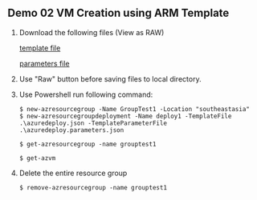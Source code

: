 ## Demo 02 VM Creation using ARM Template

1. Download the following files (View as RAW)
    
    [template file](./resources/template-1/azuredeploy.json)

    [parameters file](./resources/template-1/azuredeploy.parameters.json)

2.  Use "Raw" button before saving files to local directory. 

3.  Use Powershell run following command:

    ```pwsh
    $ new-azresourcegroup -Name GroupTest1 -Location "southeastasia"
    $ new-azresourcegroupdeployment -Name deploy1 -TemplateFile .\azuredeploy.json -TemplateParameterFile .\azuredeploy.parameters.json

    $ get-azresourcegroup -name grouptest1

    $ get-azvm
    ```

4.  Delete the entire resource group

    ```pwsh
    $ remove-azresourcegroup -name grouptest1
    ```

    
